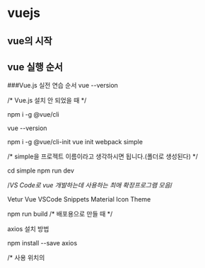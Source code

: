 # vuejs

## vue의 시작
<script src="https://cdn.jsdelivr.net/npm/vue@2.5.2/dist/vue.js"></script>

## vue 실행 순서
###Vue.js 실전 연습 순서
vue --version

/* Vue.js 설치 안 되었을 때 */

npm i -g @vue/cli

vue --version

npm i -g @vue/cli-init
vue init webpack simple

/* simple을 프로젝트 이름이라고 생각하시면 됩니다.(폴더로 생성된다) */

cd simple
npm run dev


/*VS Code로 vue 개발하는데 사용하는 최애 확장프로그램 모음*/

Vetur
Vue VSCode Snippets
Material Icon Theme



npm run build   /* 배포용으로 만들 때 */



axios 설치 방법

npm install --save axios

/* 사용 위치의 <script> 아래에 import axios from “axios”; 를 코딩한다 */


SpringBoot에 배포할 버전 만들기

npm run build

실행 후 결과물
![image](https://github.com/Hong5743/vuejs/assets/136396772/4a9d891a-e4cd-44e7-a62d-28e8d1ad8b9e)

부분만 배포합니다.





